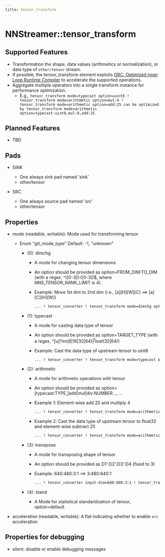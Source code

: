 ```yaml
---
title: tensor_transform
...
```


# NNStreamer::tensor_transform

## Supported Features

- Transformation the shape, data values (arithmetics or normalization), or data type of ```other/tensor``` stream.
- If possible, the tensor_transform element exploits [ORC: Optimized inner Loop Runtime Compiler](https://gitlab.freedesktop.org/gstreamer/orc) to accelerate the supported operations.
- Aggregate multiple operators into a single transform instance for performance optimization.
  - E.g., ```tensor_transform mode=typecast option=uint8 ! tensor_transform mode=arithmetic option=mul:4 ! tensor_transform mode=arithmetic option=add:25 can be optimized by tensor_transform mode=arithmetic option=typecast:uint8,mul:8,add:25```

## Planned Features

- TBD

## Pads

- SINK

   - One always sink pad named 'sink'
   - other/tensor

- SRC

   - One always source pad named 'src'
   - other/tensor

## Properties

- mode (readable, writable): Mode used for transforming tensor
  - Enum "gtt_mode_type" Default: -1, "unknown"
    - (0): dimchg
      - A mode for changing tensor dimensions
      - An option should be provided as option=FROM_DIM:TO_DIM (with a regex, ^([0-3]):([0-3])$, where NNS_TENSOR_RANK_LIMIT is 4).
      - Example: Move 1st dim to 2nd dim (i.e., [a][H][W][C] ==> [a][C][H][W])

        ```bash
        ... ! tensor_converter ! tensor_transform mode=dimchg option=0:2 ! ...
        ```

    - (1): typecast
      - A mode for casting data type of tensor
      - An option should be provided as option=TARGET_TYPE (with a regex, ^[u]?int(8|16|32|64)$|^float(32|64)$)
      - Example: Cast the data type of upstream tensor to uint8

        ```bash
        ... ! tensor_converter ! tensor_transform mode=typecast option=uint8 ! ...
        ```

    - (2): arithmetic
      - A mode for arithmetic operations with tensor
      - An option should be provided as option=[typecast:TYPE,]add|mul|div:NUMBER..., ...
      - Example 1: Element-wise add 25 and multiply 4

        ```bash
        ... ! tensor_converter ! tensor_transform mode=arithmetic option=add:25,mul:4 ! ...
        ```

      - Example 2: Cast the data type of upstream tensor to float32 and element-wise subtract 25

        ```bash
        ... ! tensor_converter ! tensor_transform mode=arithmetic option=typecast:float32,add:-25 ! ...
        ```

    - (3): transpose
      - A mode for transposing shape of tensor
      - An option should be provided as D1':D2':D3':D4 (fixed to 3)
      - Example: 640:480:3:1 ==> 3:480:640:1

        ```bash
        ... ! tensor_converter input-dim=640:480:3:1 ! tensor_transform mode=transpose option=2:1:0:3 ! ...
        ```

    - (4): stand
      - A Mode for statistical standardization of tensor, option=default

- acceleration (readable, writable): A flat indicating whether to enable ```orc``` acceleration

## Properties for debugging

- silent: disable or enable debugging messages
